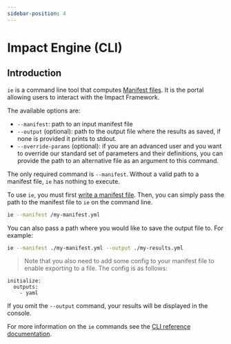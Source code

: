 ```yaml
---
sidebar-position: 4
---
```


# Impact Engine (CLI)

## Introduction

`ie` is a command line tool that computes [Manifest files](manifest-file.md).
It is the portal allowing users to interact with the Impact Framework.

The available options are:

- `--manifest`: path to an input manifest file
- `--output` (optional): path to the output file where the results as saved, if none is provided it prints to stdout.
- `--override-params` (optional): if you are an advanced user and you want to override our standard set of parameters and their definitions, you can provide the path to an alternative file as an argument to this command.

The only required command is `--manifest`. Without a valid path to a manifest file, `ie` has nothing to execute.

To use `ie`, you must first [write a manifest file](../users/how-to-write-manifests.md). Then, you can simply pass the path to the manifest file to `ie` on the command line. 

```sh
ie --manifest /my-manifest.yml
```

You can also pass a path where you would like to save the output file to. For example:

```sh
ie --manifest ./my-manifest.yml --output ./my-results.yml
```

> Note that you also need to add some config to your manifest file to enable exporting to a file. The config is as follows:
```
initialize:
  outputs:
    - yaml
```



If you omit the `--output` command, your results will be displayed in the console.

For more information on the `ie` commands see the [CLI reference documentation](../reference/cli.md).
